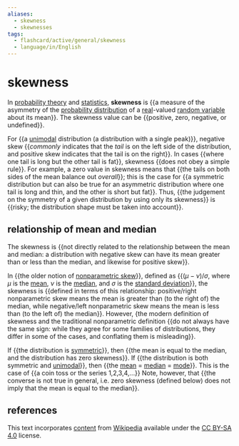 ```yaml
---
aliases:
  - skewness
  - skewnesses
tags:
  - flashcard/active/general/skewness
  - language/in/English
---
```


# skewness

In [probability theory](probability%20theory.md) and [statistics](statistics.md), __skewness__ is {{a measure of the asymmetry of the [probability distribution](probability%20distribution.md) of a [real](real%20number.md)-valued [random variable](random%20variable.md) about its mean}}. The skewness value can be {{positive, zero, negative, or undefined}}. <!--SR:!2024-11-15,57,310!2024-12-04,73,310-->

For {{a [unimodal](unimodality.md) distribution (a distribution with a single peak)}}, negative skew {{_commonly_ indicates that the _tail_ is on the left side of the distribution, and positive skew indicates that the tail is on the right}}. In cases {{where one tail is long but the other tail is fat}}, skewness {{does not obey a simple rule}}. For example, a zero value in skewness means that {{the tails on both sides of the mean balance out _overall_}}; this is the case for {{a symmetric distribution but can also be true for an asymmetric distribution where one tail is long and thin, and the other is short but fat}}. Thus, {{the judgement on the symmetry of a given distribution by using only its skewness}} is {{risky; the distribution shape must be taken into account}}. <!--SR:!2024-11-09,53,310!2025-05-02,182,310!2024-11-16,58,310!2025-04-07,164,310!2024-11-13,56,310!2024-11-17,59,310!2024-11-10,53,310!2025-03-20,147,310-->

## relationship of mean and median

The skewness is {{not directly related to the relationship between the mean and median: a distribution with negative skew can have its mean greater than or less than the median, and likewise for positive skew}}. <!--SR:!2024-11-23,62,310-->

In {{the older notion of [nonparametric skew](nonparametric%20skew.md)}}, defined as {{$(\mu -\nu )/\sigma ,$ where $\mu$ is the [mean](mean.md), $\nu$ is the [median](median.md), and $\sigma$ is the [standard deviation](standard%20deviation.md)}}, the skewness is {{defined in terms of this relationship: positive/right nonparametric skew means the mean is greater than (to the right of) the median, while negative/left nonparametric skew means the mean is less than (to the left of) the median}}. However, {the modern definition of skewness and the traditional nonparametric definition {{do not always have the same sign: while they agree for some families of distributions, they differ in some of the cases, and conflating them is misleading}}. <!--SR:!2024-12-03,72,310!2024-11-21,60,310!2024-12-28,86,290!2024-11-11,55,310-->

If {{the distribution is [symmetric](symmetric%20probability%20distribution.md)}}, then {{the mean is equal to the median, and the distribution has zero skewness}}. If {{the distribution is both symmetric and [unimodal](unimodality.md#unimodal%20probability%20distribution)}}, then {{the [mean](mean.md) = [median](median.md) = [mode](mode%20(statistics).md)}}. This is the case of {{a coin toss or the series 1,2,3,4,...}} Note, however, that {{the converse is not true in general, i.e. zero skewness (defined below) does not imply that the mean is equal to the median}}. <!--SR:!2024-11-14,56,310!2024-11-29,68,310!2024-11-10,54,310!2024-12-02,71,310!2024-11-25,64,310!2024-11-09,52,310-->

## references

This text incorporates [content](https://en.wikipedia.org/wiki/skewness) from [Wikipedia](Wikipedia.md) available under the [CC BY-SA 4.0](https://creativecommons.org/licenses/by-sa/4.0/) license.
